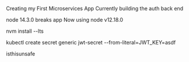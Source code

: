 Creating my First Microservices App
Currently building the auth back end

node 14.3.0 breaks app
Now using node v12.18.0

nvm install --lts

kubectl create secret generic jwt-secret --from-literal=JWT_KEY=asdf

isthisunsafe
